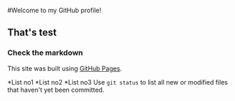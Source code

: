 #Welcome to my GitHub profile!
## That's test
### Check the markdown

This site was built using [GitHub Pages](https://pages.github.com/).

*List no1
*List no2
*List no3
Use `git status` to list all new or modified files that haven't yet been committed.
